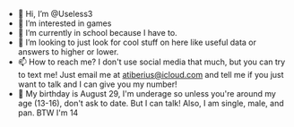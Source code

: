 - 👋 Hi, I’m @Useless3
- 👀 I’m interested in games
- 🌱 I’m currently in school because I have to.
- 💞️ I’m looking to just look for cool stuff on here like useful data or answers to higher or lower.
- 📫 How to reach me? I don't use social media that much, but you can try to text me! Just email me at atiberius@icloud.com and tell me if you just want to talk and I can give you my number!
- 🎂 My birthday is August 29, I'm underage so unless you're around my age (13-16), don't ask to date. But I can talk! Also, I am single, male, and pan. BTW I'm 14
<!---Useless3/Useless3 is a ✨ special ✨ repository because its `README.md` (this file) appears on your GitHub profile.
You can click the Preview link to take a look at your changes.
--->
